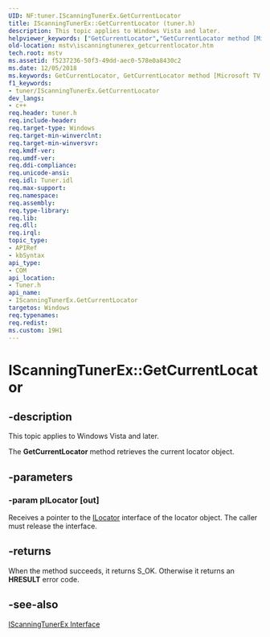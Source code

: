 ```yaml
---
UID: NF:tuner.IScanningTunerEx.GetCurrentLocator
title: IScanningTunerEx::GetCurrentLocator (tuner.h)
description: This topic applies to Windows Vista and later.
helpviewer_keywords: ["GetCurrentLocator","GetCurrentLocator method [Microsoft TV Technologies]","GetCurrentLocator method [Microsoft TV Technologies]","IScanningTunerEx interface","IScanningTunerEx interface [Microsoft TV Technologies]","GetCurrentLocator method","IScanningTunerEx.GetCurrentLocator","IScanningTunerEx::GetCurrentLocator","IScanningTunerExGetCurrentLocator","mstv.iscanningtunerex_getcurrentlocator","tuner/IScanningTunerEx::GetCurrentLocator"]
old-location: mstv\iscanningtunerex_getcurrentlocator.htm
tech.root: mstv
ms.assetid: f5237236-50f3-49dd-aec0-578e0a8430c2
ms.date: 12/05/2018
ms.keywords: GetCurrentLocator, GetCurrentLocator method [Microsoft TV Technologies], GetCurrentLocator method [Microsoft TV Technologies],IScanningTunerEx interface, IScanningTunerEx interface [Microsoft TV Technologies],GetCurrentLocator method, IScanningTunerEx.GetCurrentLocator, IScanningTunerEx::GetCurrentLocator, IScanningTunerExGetCurrentLocator, mstv.iscanningtunerex_getcurrentlocator, tuner/IScanningTunerEx::GetCurrentLocator
f1_keywords:
- tuner/IScanningTunerEx.GetCurrentLocator
dev_langs:
- c++
req.header: tuner.h
req.include-header: 
req.target-type: Windows
req.target-min-winverclnt: 
req.target-min-winversvr: 
req.kmdf-ver: 
req.umdf-ver: 
req.ddi-compliance: 
req.unicode-ansi: 
req.idl: Tuner.idl
req.max-support: 
req.namespace: 
req.assembly: 
req.type-library: 
req.lib: 
req.dll: 
req.irql: 
topic_type:
- APIRef
- kbSyntax
api_type:
- COM
api_location:
- Tuner.h
api_name:
- IScanningTunerEx.GetCurrentLocator
targetos: Windows
req.typenames: 
req.redist: 
ms.custom: 19H1
---
```


# IScanningTunerEx::GetCurrentLocator


## -description



This topic applies to Windows Vista and later.
        



The <b>GetCurrentLocator</b> method retrieves the current locator object.


## -parameters




### -param pILocator [out]

Receives a pointer to the <a href="https://docs.microsoft.com/previous-versions/windows/desktop/api/tuner/nn-tuner-ilocator">ILocator</a> interface of the locator object. The caller must release the interface.


## -returns



When the method succeeds, it returns S_OK. Otherwise it returns an <b>HRESULT</b> error code.




## -see-also




<a href="https://docs.microsoft.com/previous-versions/windows/desktop/api/tuner/nn-tuner-iscanningtunerex">IScanningTunerEx Interface</a>
 

 

